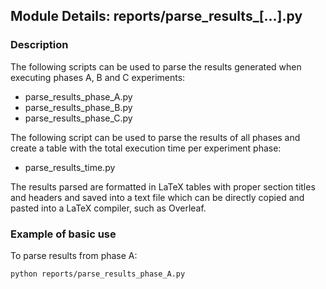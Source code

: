 ## Module Details: reports/parse_results_[...].py

### Description

The following scripts can be used to parse the results generated
when executing phases A, B and C experiments:

- parse_results_phase_A.py
- parse_results_phase_B.py
- parse_results_phase_C.py

The following script can be used to parse the results of all phases 
and create a table with the total execution time per experiment phase:

- parse_results_time.py

The results parsed are formatted in LaTeX tables with proper section 
titles and headers and saved into a text file which can be 
directly copied and pasted into a LaTeX compiler, such as Overleaf.

### Example of basic use

To parse results from phase A:
```
python reports/parse_results_phase_A.py
```